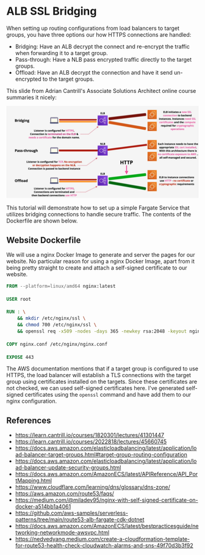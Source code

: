 # ALB SSL Bridging

When setting up routing configurations from load balancers to target groups, you
have three options our how HTTPS connections are handled:

* Bridging: Have an ALB decrypt the connect and re-encrypt the traffic when
forwarding it to a target group.
* Pass-through: Have a NLB pass encrypted traffic directly to the target groups.
* Offload: Have an ALB decrypt the connection and have it send un-encrypted
to the target groups.

This slide from Adrian Cantrill's Associate Solutions Architect online course
summaries it nicely:

![lb-ssl-connection-types](./img/lb-ssl-connection-types.png)

This tutorial will demonstrate how to set up a simple Fargate Service that
utilizes bridging connections to handle secure traffic. The contents of the Dockerfile
are shown below.

## Website Dockerfile

We will use a nginx Docker Image to generate and server the pages for our
website. No particular reason for using a nginx Docker Image, apart from it
being pretty straight to create and attach a self-signed certificate to our
website.

```Dockerfile
FROM --platform=linux/amd64 nginx:latest

USER root

RUN : \
    && mkdir /etc/nginx/ssl \
    && chmod 700 /etc/nginx/ssl \
    && openssl req -x509 -nodes -days 365 -newkey rsa:2048 -keyout nginx-selfsigned.key -subj /C=AU/ST=/L=/O=/OU=/CN= -out /etc/nginx/ssl/nginx-selfsigned.crt -keyout /etc/nginx/ssl/nginx-selfsigned.key

COPY nginx.conf /etc/nginx/nginx.conf

EXPOSE 443
```

The AWS documentation mentions that if a target group is configured to use HTTPS,
the load balancer will establish a TLS connections with the target group using
certificates installed on the targets. Since these certificates are not checked,
we can used self-signed certificates here. I've generated self-signed certificates
using the `openssl` command and have add them to our nginx configuration.

## References

* <https://learn.cantrill.io/courses/1820301/lectures/41301447>
* <https://learn.cantrill.io/courses/2022818/lectures/45660745>
* <https://docs.aws.amazon.com/elasticloadbalancing/latest/application/load-balancer-target-groups.html#target-group-routing-configuration>
* <https://docs.aws.amazon.com/elasticloadbalancing/latest/application/load-balancer-update-security-groups.html>
* <https://docs.aws.amazon.com/AmazonECS/latest/APIReference/API_PortMapping.html>
* <https://www.cloudflare.com/learning/dns/glossary/dns-zone/>
* <https://aws.amazon.com/route53/faqs/>
* <https://medium.com/@miladev95/nginx-with-self-signed-certificate-on-docker-a514bb1a4061>
* <https://github.com/aws-samples/serverless-patterns/tree/main/route53-alb-fargate-cdk-dotnet>
* <https://docs.aws.amazon.com/AmazonECS/latest/bestpracticesguide/networking-networkmode-awsvpc.html>
* <https://nedvedyang.medium.com/create-a-cloudformation-template-for-route53-health-check-cloudwatch-alarms-and-sns-49f70d3b3f92>
